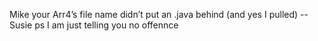 Mike your Arr4’s file name didn’t put an .java behind (and yes I pulled) 
--Susie
ps I am just telling you no offennce
